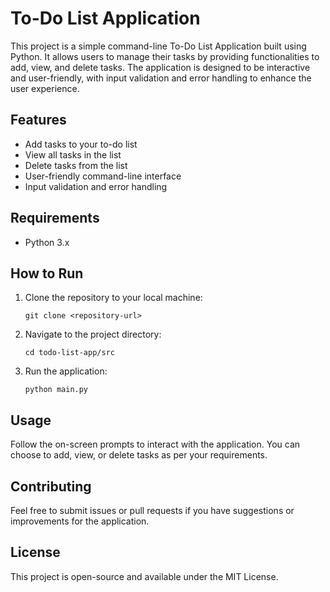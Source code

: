 # To-Do List Application

This project is a simple command-line To-Do List Application built using Python. It allows users to manage their tasks by providing functionalities to add, view, and delete tasks. The application is designed to be interactive and user-friendly, with input validation and error handling to enhance the user experience.

## Features

- Add tasks to your to-do list
- View all tasks in the list
- Delete tasks from the list
- User-friendly command-line interface
- Input validation and error handling

## Requirements

- Python 3.x

## How to Run

1. Clone the repository to your local machine:
   ```
   git clone <repository-url>
   ```

2. Navigate to the project directory:
   ```
   cd todo-list-app/src
   ```

3. Run the application:
   ```
   python main.py
   ```

## Usage

Follow the on-screen prompts to interact with the application. You can choose to add, view, or delete tasks as per your requirements.

## Contributing

Feel free to submit issues or pull requests if you have suggestions or improvements for the application.

## License

This project is open-source and available under the MIT License.